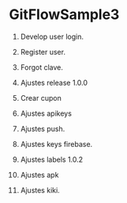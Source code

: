 # GitFlowSample3

1. Develop user login.
2. Register user.
3. Forgot clave.

4. Ajustes release 1.0.0

5. Crear cupon
6. Ajustes apikeys
7. Ajustes push.
8. Ajustes keys firebase.
9. Ajustes labels 1.0.2
10. Ajustes apk
11. Ajustes kiki.